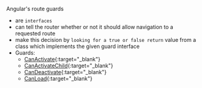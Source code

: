 Angular's route guards

- are `interfaces`
- can tell the router whether or not it should allow navigation to a requested route
- make this decision by `looking for a true or false return` value from a class which implements the given guard interface
- Guards:
  - [CanActivate](https://angular.io/api/router/CanActivate){:target="_blank"}
  - [CanActivateChild](https://angular.io/api/router/CanActivateChild){:target="_blank"}
  - [CanDeactivate](https://angular.io/api/router/CanDeactivate){:target="_blank"}
  - [CanLoad](https://angular.io/api/router/CanLoad){:target="_blank"}
